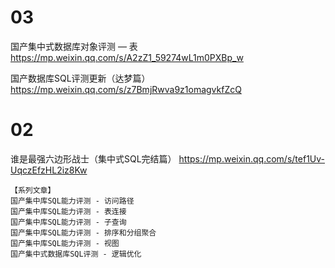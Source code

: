 
# 03

国产集中式数据库对象评测 — 表 https://mp.weixin.qq.com/s/A2zZ1_59274wL1m0PXBp_w

国产数据库SQL评测更新（达梦篇） https://mp.weixin.qq.com/s/z7BmjRwva9z1omagvkfZcQ

# 02

谁是最强六边形战士（集中式SQL完结篇） https://mp.weixin.qq.com/s/tef1Uv-UqczEfzHL2iz8Kw
```console
【系列文章】
国产集中库SQL能力评测 - 访问路径
国产集中库SQL能力评测 - 表连接
国产集中库SQL能力评测 - 子查询
国产集中库SQL能力评测 - 排序和分组聚合
国产集中库SQL能力评测 - 视图
国产集中式数据库SQL评测 - 逻辑优化
```
